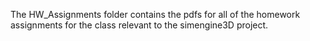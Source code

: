 The HW_Assignments folder contains the pdfs for all of the homework assignments for the class
relevant to the simengine3D project.


